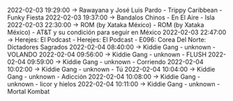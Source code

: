 2022-02-03 19:29:00 -> Rawayana y José Luis Pardo - Trippy Caribbean - Funky Fiesta
2022-02-03 19:37:00 -> Bandalos Chinos - En El Aire - Isla
2022-02-03 22:30:00 -> ROM (by Xataka México) - ROM (by Xataka México) - AT&T y su condición para seguir en México
2022-02-03 22:47:00 -> Herejes: El Podcast - Herejes: El Podcast - E096: Corea Del Norte: Dictadores Sagrados
2022-02-04 08:40:00 -> Kiddie Gang - unknown - VOLANDO
2022-02-04 09:56:00 -> Kiddie Gang - unknown - FLUSH
2022-02-04 09:59:00 -> Kiddie Gang - unknown - Corriendo
2022-02-04 10:02:00 -> Kiddie Gang - unknown - Tú
2022-02-04 10:04:00 -> Kiddie Gang - unknown - Adicción
2022-02-04 10:08:00 -> Kiddie Gang - unknown - licor y hielos
2022-02-04 10:11:00 -> Kiddie Gang - unknown - Mortal Kombat

